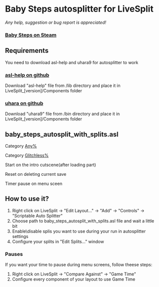 # Baby Steps autosplitter for LiveSplit
*Any help, suggestion or bug report is appreciated!*

### [Baby Steps on Steam](https://store.steampowered.com/app/1281040/Baby_Steps/) 


## Requirements

You need to download asl-help and uhara9 for autosplitter to work

### [asl-help on github](https://github.com/just-ero/asl-help)
Download "asl-help" file from /lib directory and place it in LiveSplit_[version]/Components folder

### [uhara on github](https://github.com/ru-mii/uhara)
Download "uhara9" file from /bin directory and place it in LiveSplit_[version]/Components folder



## baby_steps_autosplit_with_splits.asl
Category [Any%](https://www.speedrun.com/Baby_Steps?h=any)

Category [Glitchless%](https://www.speedrun.com/Baby_Steps?h=glitchless)

Start on the intro cutscene(after loading part)

Reset on deleting current save

Timer pause on menu sceen


## How to use it?

1. Right click on LiveSplit -> "Edit Layout..." -> "Add" -> "Controls" -> "Scriptable Auto Splitter"
2. Choose path to baby_steps_autosplit_with_splits.asl file and wait a little bit
3. Enable\disable splis you want to use during your run in autosplitter settings
4. Configure your splits in "Edit Splits..." window


### Pauses

If you want your time to pause during menu screens, follow theese steps:

1. Right click on LiveSplit -> "Compare Against" -> "Game Time"
5. Configure every component of your layout to use Game Time
